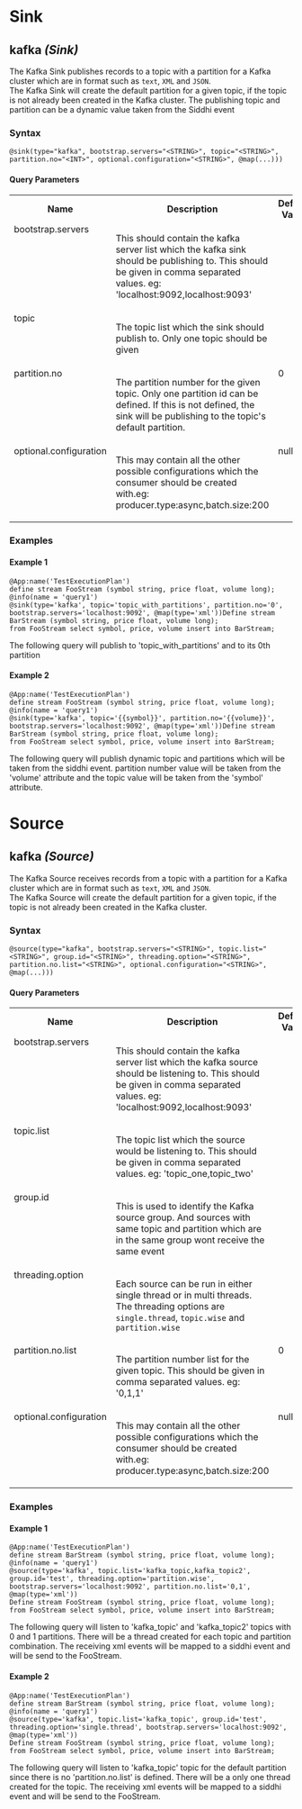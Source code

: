 # Sink

## kafka _(Sink)_

<p style="word-wrap: break-word">The Kafka Sink publishes records to a topic with a partition for a Kafka cluster which are in format such as <code>text</code>, <code>XML</code> and <code>JSON</code>.<br>The Kafka Sink will create the default partition for a given topic, if the topic is not already been created in the Kafka cluster. The publishing topic and partition can be a dynamic value taken from the Siddhi event</p>

### Syntax

```
@sink(type="kafka", bootstrap.servers="<STRING>", topic="<STRING>", partition.no="<INT>", optional.configuration="<STRING>", @map(...)))
```

#### Query Parameters

<table>
    <tr>
        <th>Name</th>
        <th>Description</th>
        <th>Default Value</th>
        <th>Possible Types</th>
        <th>Optional</th>
        <th>Dynamic</th>
    </tr>
    <tr>
        <td valign="top">bootstrap.servers</td>
        <td valign="top"><p style="word-wrap: break-word">This should contain the kafka server list which the kafka sink should be publishing to. This should be given in comma separated values. eg: 'localhost:9092,localhost:9093' </p></td>
        <td valign="top"></td>
        <td valign="top">STRING</td>
        <td valign="top">No</td>
        <td valign="top">No</td>
    </tr>
    <tr>
        <td valign="top">topic</td>
        <td valign="top"><p style="word-wrap: break-word">The topic list which the sink  should publish to. Only one topic should be given</p></td>
        <td valign="top"></td>
        <td valign="top">STRING</td>
        <td valign="top">No</td>
        <td valign="top">No</td>
    </tr>
    <tr>
        <td valign="top">partition.no</td>
        <td valign="top"><p style="word-wrap: break-word">The partition number for the given topic. Only one partition id can be defined. If this is not defined, the sink will be publishing to the topic's default partition.</p></td>
        <td valign="top">0</td>
        <td valign="top">INT</td>
        <td valign="top">Yes</td>
        <td valign="top">No</td>
    </tr>
    <tr>
        <td valign="top">optional.configuration</td>
        <td valign="top"><p style="word-wrap: break-word">This may contain all the other possible configurations which the consumer should be created with.eg: producer.type:async,batch.size:200</p></td>
        <td valign="top">null</td>
        <td valign="top">STRING</td>
        <td valign="top">Yes</td>
        <td valign="top">No</td>
    </tr>
</table>



### Examples

#### Example 1

```
@App:name('TestExecutionPlan') 
define stream FooStream (symbol string, price float, volume long); 
@info(name = 'query1') 
@sink(type='kafka', topic='topic_with_partitions', partition.no='0', bootstrap.servers='localhost:9092', @map(type='xml'))Define stream BarStream (symbol string, price float, volume long);
from FooStream select symbol, price, volume insert into BarStream;

```
<p style="word-wrap: break-word">The following query will publish to 'topic_with_partitions' and to its 0th partition</p>

#### Example 2

```
@App:name('TestExecutionPlan') 
define stream FooStream (symbol string, price float, volume long); 
@info(name = 'query1') 
@sink(type='kafka', topic='{{symbol}}', partition.no='{{volume}}', bootstrap.servers='localhost:9092', @map(type='xml'))Define stream BarStream (symbol string, price float, volume long); 
from FooStream select symbol, price, volume insert into BarStream; 

```
<p style="word-wrap: break-word">The following query will publish dynamic topic and partitions which will be taken from the siddhi event. partition number value will be taken from the 'volume' attribute and the topic value will be taken from the 'symbol' attribute.</p>

# Source

## kafka _(Source)_

<p style="word-wrap: break-word">The Kafka Source receives records from a topic with a partition for a Kafka cluster which are in format such as <code>text</code>, <code>XML</code> and <code>JSON</code>.<br>The Kafka Source will create the default partition for a given topic, if the topic is not already been created in the Kafka cluster.</p>

### Syntax

```
@source(type="kafka", bootstrap.servers="<STRING>", topic.list="<STRING>", group.id="<STRING>", threading.option="<STRING>", partition.no.list="<STRING>", optional.configuration="<STRING>", @map(...)))
```

#### Query Parameters

<table>
    <tr>
        <th>Name</th>
        <th>Description</th>
        <th>Default Value</th>
        <th>Possible Types</th>
        <th>Optional</th>
        <th>Dynamic</th>
    </tr>
    <tr>
        <td valign="top">bootstrap.servers</td>
        <td valign="top"><p style="word-wrap: break-word">This should contain the kafka server list which the kafka source should be listening to. This should be given in comma separated values. eg: 'localhost:9092,localhost:9093' </p></td>
        <td valign="top"></td>
        <td valign="top">STRING</td>
        <td valign="top">No</td>
        <td valign="top">No</td>
    </tr>
    <tr>
        <td valign="top">topic.list</td>
        <td valign="top"><p style="word-wrap: break-word">The topic list which the source would be listening to. This should be given in comma separated values. eg: 'topic_one,topic_two' </p></td>
        <td valign="top"></td>
        <td valign="top">STRING</td>
        <td valign="top">No</td>
        <td valign="top">No</td>
    </tr>
    <tr>
        <td valign="top">group.id</td>
        <td valign="top"><p style="word-wrap: break-word">This is used to identify the Kafka source group. And sources with same topic and partition which are in the same group wont receive the same event</p></td>
        <td valign="top"></td>
        <td valign="top">STRING</td>
        <td valign="top">No</td>
        <td valign="top">No</td>
    </tr>
    <tr>
        <td valign="top">threading.option</td>
        <td valign="top"><p style="word-wrap: break-word">Each source can be run in either single thread or in multi threads. The threading options are <code>single.thread</code>, <code>topic.wise</code> and <code>partition.wise</code> </p></td>
        <td valign="top"></td>
        <td valign="top">STRING</td>
        <td valign="top">No</td>
        <td valign="top">No</td>
    </tr>
    <tr>
        <td valign="top">partition.no.list</td>
        <td valign="top"><p style="word-wrap: break-word">The partition number list for the given topic. This should be given in comma separated values. eg: '0,1,1' </p></td>
        <td valign="top">0</td>
        <td valign="top">STRING</td>
        <td valign="top">Yes</td>
        <td valign="top">No</td>
    </tr>
    <tr>
        <td valign="top">optional.configuration</td>
        <td valign="top"><p style="word-wrap: break-word">This may contain all the other possible configurations which the consumer should be created with.eg: producer.type:async,batch.size:200</p></td>
        <td valign="top">null</td>
        <td valign="top">STRING</td>
        <td valign="top">Yes</td>
        <td valign="top">No</td>
    </tr>
</table>



### Examples

#### Example 1

```
@App:name('TestExecutionPlan') 
define stream BarStream (symbol string, price float, volume long); 
@info(name = 'query1') 
@source(type='kafka', topic.list='kafka_topic,kafka_topic2', group.id='test', threading.option='partition.wise', bootstrap.servers='localhost:9092', partition.no.list='0,1', @map(type='xml'))
Define stream FooStream (symbol string, price float, volume long);
from FooStream select symbol, price, volume insert into BarStream;

```
<p style="word-wrap: break-word">The following query will listen to 'kafka_topic' and 'kafka_topic2' topics with 0 and 1 partitions. There will be a thread created for each topic and partition combination. The receiving xml events will be mapped to a siddhi event and will be send to the FooStream.</p>

#### Example 2

```
@App:name('TestExecutionPlan') 
define stream BarStream (symbol string, price float, volume long); 
@info(name = 'query1') 
@source(type='kafka', topic.list='kafka_topic', group.id='test', threading.option='single.thread', bootstrap.servers='localhost:9092', @map(type='xml'))
Define stream FooStream (symbol string, price float, volume long);
from FooStream select symbol, price, volume insert into BarStream;

```
<p style="word-wrap: break-word">The following query will listen to 'kafka_topic' topic for the default partition since there is no 'partition.no.list' is defined. There will be a only one thread created for the topic. The receiving xml events will be mapped to a siddhi event and will be send to the FooStream.</p>

